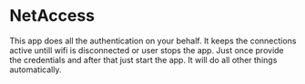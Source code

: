 # NetAccess

This app does all the authentication on your behalf. It keeps the connections active untill wifi is disconnected or user stops the app.
Just once provide the credentials and after that just start the app. It will do all other things automatically.
